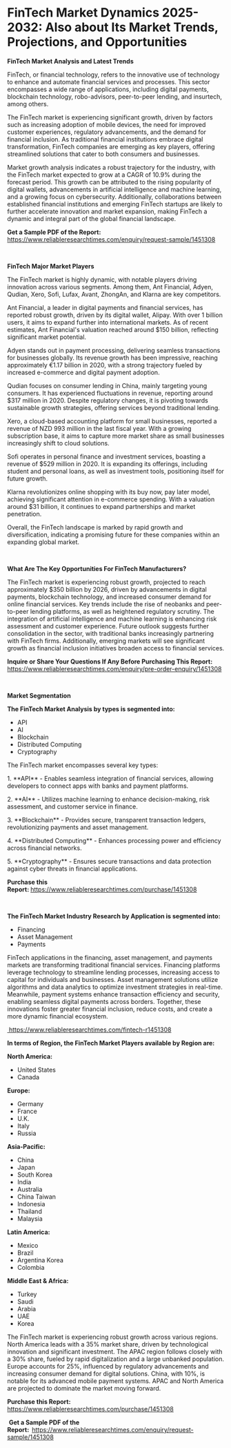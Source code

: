 <p><h1>FinTech Market Dynamics 2025-2032: Also about Its Market Trends, Projections, and Opportunities</h1></p><p><strong>FinTech Market Analysis and Latest Trends</strong></p>
<p><p>FinTech, or financial technology, refers to the innovative use of technology to enhance and automate financial services and processes. This sector encompasses a wide range of applications, including digital payments, blockchain technology, robo-advisors, peer-to-peer lending, and insurtech, among others. </p><p>The FinTech market is experiencing significant growth, driven by factors such as increasing adoption of mobile devices, the need for improved customer experiences, regulatory advancements, and the demand for financial inclusion. As traditional financial institutions embrace digital transformation, FinTech companies are emerging as key players, offering streamlined solutions that cater to both consumers and businesses.</p><p>Market growth analysis indicates a robust trajectory for the industry, with the FinTech market expected to grow at a CAGR of 10.9% during the forecast period. This growth can be attributed to the rising popularity of digital wallets, advancements in artificial intelligence and machine learning, and a growing focus on cybersecurity. Additionally, collaborations between established financial institutions and emerging FinTech startups are likely to further accelerate innovation and market expansion, making FinTech a dynamic and integral part of the global financial landscape.</p></p>
<p><strong>Get a Sample PDF of the Report:&nbsp;</strong> <a href="https://www.reliableresearchtimes.com/enquiry/request-sample/1451308?utm_campaign=3361&utm_medium=2&utm_source=Github&utm_content=ia&utm_term=20042025&utm_id=fintech">https://www.reliableresearchtimes.com/enquiry/request-sample/1451308</a></p>
<p>&nbsp;</p>
<p><strong>FinTech Major Market Players</strong></p>
<p><p>The FinTech market is highly dynamic, with notable players driving innovation across various segments. Among them, Ant Financial, Adyen, Qudian, Xero, Sofi, Lufax, Avant, ZhongAn, and Klarna are key competitors.</p><p>Ant Financial, a leader in digital payments and financial services, has reported robust growth, driven by its digital wallet, Alipay. With over 1 billion users, it aims to expand further into international markets. As of recent estimates, Ant Financial's valuation reached around $150 billion, reflecting significant market potential.</p><p>Adyen stands out in payment processing, delivering seamless transactions for businesses globally. Its revenue growth has been impressive, reaching approximately €1.17 billion in 2020, with a strong trajectory fueled by increased e-commerce and digital payment adoption.</p><p>Qudian focuses on consumer lending in China, mainly targeting young consumers. It has experienced fluctuations in revenue, reporting around $317 million in 2020. Despite regulatory changes, it is pivoting towards sustainable growth strategies, offering services beyond traditional lending.</p><p>Xero, a cloud-based accounting platform for small businesses, reported a revenue of NZD 993 million in the last fiscal year. With a growing subscription base, it aims to capture more market share as small businesses increasingly shift to cloud solutions.</p><p>Sofi operates in personal finance and investment services, boasting a revenue of $529 million in 2020. It is expanding its offerings, including student and personal loans, as well as investment tools, positioning itself for future growth.</p><p>Klarna revolutionizes online shopping with its buy now, pay later model, achieving significant attention in e-commerce spending. With a valuation around $31 billion, it continues to expand partnerships and market penetration.</p><p>Overall, the FinTech landscape is marked by rapid growth and diversification, indicating a promising future for these companies within an expanding global market.</p></p>
<p>&nbsp;</p>
<p><strong>What Are The Key Opportunities For FinTech Manufacturers?</strong></p>
<p><p>The FinTech market is experiencing robust growth, projected to reach approximately $350 billion by 2026, driven by advancements in digital payments, blockchain technology, and increased consumer demand for online financial services. Key trends include the rise of neobanks and peer-to-peer lending platforms, as well as heightened regulatory scrutiny. The integration of artificial intelligence and machine learning is enhancing risk assessment and customer experience. Future outlook suggests further consolidation in the sector, with traditional banks increasingly partnering with FinTech firms. Additionally, emerging markets will see significant growth as financial inclusion initiatives broaden access to financial services.</p></p>
<p><strong>Inquire or Share Your Questions If Any Before Purchasing This Report:</strong> <a href="https://www.reliableresearchtimes.com/enquiry/pre-order-enquiry/1451308?utm_campaign=3361&utm_medium=2&utm_source=Github&utm_content=ia&utm_term=20042025&utm_id=fintech">https://www.reliableresearchtimes.com/enquiry/pre-order-enquiry/1451308</a></p>
<p>&nbsp;</p>
<p><strong>Market Segmentation</strong></p>
<p><strong>The FinTech Market Analysis by types is segmented into:</strong></p>
<p><ul><li>API</li><li>AI</li><li>Blockchain</li><li>Distributed Computing</li><li>Cryptography</li></ul></p>
<p><p>The FinTech market encompasses several key types: </p><p>1. **API** - Enables seamless integration of financial services, allowing developers to connect apps with banks and payment platforms.</p><p>2. **AI** - Utilizes machine learning to enhance decision-making, risk assessment, and customer service in finance.</p><p>3. **Blockchain** - Provides secure, transparent transaction ledgers, revolutionizing payments and asset management.</p><p>4. **Distributed Computing** - Enhances processing power and efficiency across financial networks.</p><p>5. **Cryptography** - Ensures secure transactions and data protection against cyber threats in financial applications.</p></p>
<p><strong>Purchase this Report:&nbsp;</strong><a href="https://www.reliableresearchtimes.com/purchase/1451308?utm_campaign=3361&utm_medium=2&utm_source=Github&utm_content=ia&utm_term=20042025&utm_id=fintech">https://www.reliableresearchtimes.com/purchase/1451308</a></p>
<p>&nbsp;</p>
<p><strong>The FinTech Market Industry Research by Application is segmented into:</strong></p>
<p><ul><li>Financing</li><li>Asset Management</li><li>Payments</li></ul></p>
<p><p>FinTech applications in the financing, asset management, and payments markets are transforming traditional financial services. Financing platforms leverage technology to streamline lending processes, increasing access to capital for individuals and businesses. Asset management solutions utilize algorithms and data analytics to optimize investment strategies in real-time. Meanwhile, payment systems enhance transaction efficiency and security, enabling seamless digital payments across borders. Together, these innovations foster greater financial inclusion, reduce costs, and create a more dynamic financial ecosystem.</p></p>
<p><a href="https://www.reliableresearchtimes.com/fintech-r1451308?utm_campaign=3361&utm_medium=2&utm_source=Github&utm_content=ia&utm_term=20042025&utm_id=fintech">&nbsp;https://www.reliableresearchtimes.com/fintech-r1451308</a></p>
<p><strong>In terms of Region, the FinTech Market Players available by Region are:</strong></p>
<p>
    <p> <strong> North America: </strong>
        <ul>
            <li>United States</li>
            <li>Canada</li>
        </ul>
        </p> 
    <p> <strong> Europe: </strong>
        <ul>
            <li>Germany</li>
            <li>France</li>
            <li>U.K.</li>
            <li>Italy</li>
            <li>Russia</li>
        </ul>
        </p> 
    <p> <strong> Asia-Pacific: </strong>
        <ul>
            <li>China</li>
            <li>Japan</li>
            <li>South Korea</li>
            <li>India</li>
            <li>Australia</li>
            <li>China Taiwan</li>
            <li>Indonesia</li>
            <li>Thailand</li>
            <li>Malaysia</li>
        </ul>
        </p> 
    <p> <strong> Latin America: </strong>
        <ul>
            <li>Mexico</li>
            <li>Brazil</li>
            <li>Argentina Korea</li>
            <li>Colombia</li>
        </ul>
        </p> 
    <p> <strong> Middle East & Africa: </strong>
        <ul>
            <li>Turkey</li>
            <li>Saudi</li>
            <li>Arabia</li>
            <li>UAE</li>
            <li>Korea</li>
        </ul>
    </p>
    </p>
<p><p>The FinTech market is experiencing robust growth across various regions. North America leads with a 35% market share, driven by technological innovation and significant investment. The APAC region follows closely with a 30% share, fueled by rapid digitalization and a large unbanked population. Europe accounts for 25%, influenced by regulatory advancements and increasing consumer demand for digital solutions. China, with 10%, is notable for its advanced mobile payment systems. APAC and North America are projected to dominate the market moving forward.</p></p>
<p><strong>Purchase this Report: </strong><a href="https://www.reliableresearchtimes.com/purchase/1451308?utm_campaign=3361&utm_medium=2&utm_source=Github&utm_content=ia&utm_term=20042025&utm_id=fintech">https://www.reliableresearchtimes.com/purchase/1451308</a></p>
<p>&nbsp;<strong>Get a Sample PDF of the Report:&nbsp;&nbsp;</strong><a href="https://www.reliableresearchtimes.com/enquiry/request-sample/1451308?utm_campaign=3361&utm_medium=2&utm_source=Github&utm_content=ia&utm_term=20042025&utm_id=fintech">https://www.reliableresearchtimes.com/enquiry/request-sample/1451308</a></p>
<p><strong></strong></p>
<p><p></p><p></p><p></p></p>